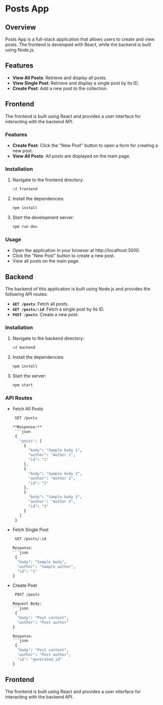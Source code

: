 # Posts App

## Overview

Posts App is a full-stack application that allows users to create and view posts. The frontend is developed with React, while the backend is built using Node.js.

## Features

- **View All Posts**: Retrieve and display all posts.
- **View Single Post**: Retrieve and display a single post by its ID.
- **Create Post**: Add a new post to the collection.

## Frontend

The frontend is built using React and provides a user interface for interacting with the backend API.

### Features

- **Create Post**: Click the "New Post" button to open a form for creating a new post.
- **View All Posts**: All posts are displayed on the main page.

### Installation

1. Navigate to the frontend directory:
   ```bash
   cd frontend
2. Install the dependencies:
   ```bash
   npm install
3. Start the development server:
   ```bash
   npm run dev
   
### Usage

- Open the application in your browser at http://localhost:3000.
- Click the "New Post" button to create a new post.
- View all posts on the main page.

## Backend

The backend of this application is built using Node.js and provides the following API routes:

- **`GET /posts`**: Fetch all posts.
- **`GET /posts/:id`**: Fetch a single post by its ID.
- **`POST /posts`**: Create a new post.

### Installation

1. Navigate to the backend directory:
   ```bash
   cd backend
2. Install the dependencies:
   ```bash
   npm install
3. Start the server:
   ```bash
   npm start

### API Routes

- Fetch All Posts
  ```bash
   GET /posts
  
  **Response:**
   ```json
   {
     "posts": [
       {
         "body": "Sample body 1",
         "author": "Author 1",
         "id": "1"
       },
       {
         "body": "Sample body 2",
         "author": "Author 2",
         "id": "2"
       },
       {
         "body": "Sample body 3",
         "author": "Author 3",
         "id": "3"
       }
     ]
   }

- Fetch Single Post
  ```bash
   GET /posts/:id
  
  Response:
  ```json
   {
    "body": "Sample body",
    "author": "Sample author",
    "id": "1"
  }

- Create Post
  ```bash
   POST /posts
  
  Request Body:
  ```json
   {
    "body": "Post content",
    "author": "Post author"
  }
  
  Response:
  ```json
   {
    "body": "Post content",
    "author": "Post author",
    "id": "generated_id"
  }

## Frontend

The frontend is built using React and provides a user interface for interacting with the backend API.
